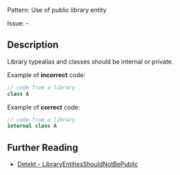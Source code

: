 Pattern: Use of public library entity

Issue: -

## Description

Library typealias and classes should be internal or private.

Example of **incorrect** code:

```kotlin
// code from a library
class A
```

Example of **correct** code:

```kotlin
// code from a library
internal class A
```

## Further Reading

* [Detekt - LibraryEntitiesShouldNotBePublic](https://detekt.dev/docs/rules/style/#libraryentitiesshouldnotbepublic)